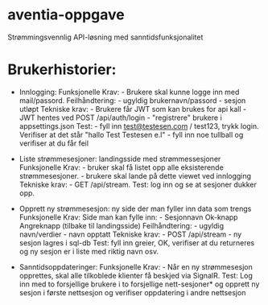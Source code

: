 # aventia-oppgave
Strømmingsvennlig API-løsning med sanntidsfunksjonalitet



# Brukerhistorier:
- Innlogging:
    Funksjonelle Krav: 
        - Brukere skal kunne logge inn med mail/passord.
        Feilhåndtering:
        - ugyldig brukernavn/passord
        - sesjon utløpt
    Tekniske krav: 
        - Brukere får JWT som kan brukes for api kall
        - JWT hentes ved POST /api/auth/login
        - "registrere" brukere i appsettings.json
    Test: 
        - fyll inn test@testesen.com / test123, trykk login. Verifiser at det står "hallo Test Testesen e.l"
        - fyll inn noe tullball og verifiser at du får feil


- Liste strømmesesjoner: landingsside med strømmessesjoner
    Funksjonelle Krav: 
        - bruker skal få listet opp alle eksisterende strømmesesjoner.
        - brukere skal lande på dette viewet ved innlogging
    Tekniske krav:
        - GET /api/stream.
    Test: log inn og se at sesjoner dukker opp.


- Opprett ny strømmesesjon: ny side der man fyller inn data som trengs
    Funksjonelle Krav: 
        Side man kan fylle inn:
            - Sesjonnavn
        Ok-knapp
        Angreknapp (tilbake til landingsside)
        Feilhåndtering:
            - ugyldig navn/verdier
            - navn opptatt
    Tekniske krav:
        - POST /api/stream
        - ny sesjon lagres i sql-db
    Test: fyll inn greier, OK, verifiser at du returneres og ny sesjon er i liste med riktig navn osv.


- Sanntidsoppdateringer:
    Funksjonelle Krav: 
        - Når en ny strømmesesjon opprettes, skal alle tilkoblede klienter få beskjed via SignalR.
    Test: Log inn med to forsjellige brukere i to forsjellige nett-sesjoner* og opprett ny sesjon i første nettsesjon og verifiser oppdatering i andre nettsesjon